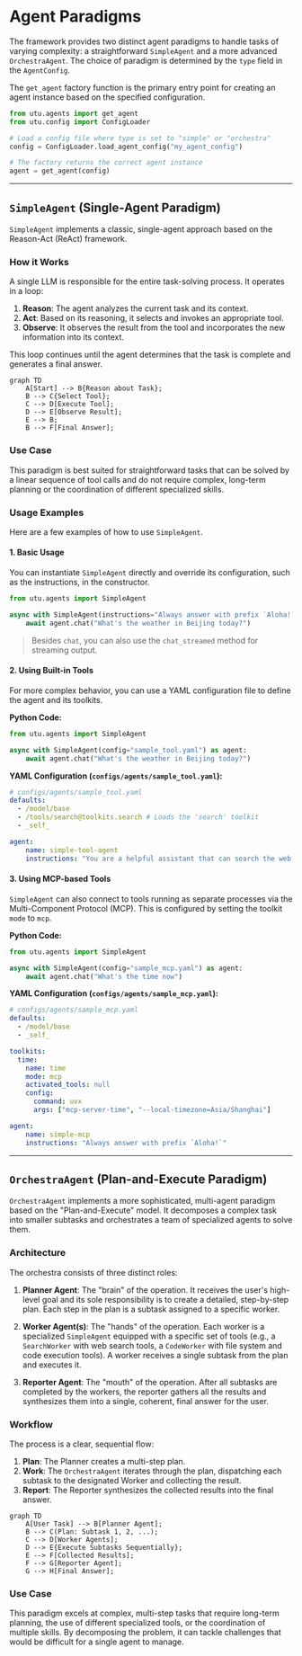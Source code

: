 # Agent Paradigms

The framework provides two distinct agent paradigms to handle tasks of varying complexity: a straightforward `SimpleAgent` and a more advanced `OrchestraAgent`. The choice of paradigm is determined by the `type` field in the `AgentConfig`.

The `get_agent` factory function is the primary entry point for creating an agent instance based on the specified configuration.

```python
from utu.agents import get_agent
from utu.config import ConfigLoader

# Load a config file where type is set to "simple" or "orchestra"
config = ConfigLoader.load_agent_config("my_agent_config")

# The factory returns the correct agent instance
agent = get_agent(config)
```

---

## `SimpleAgent` (Single-Agent Paradigm)

`SimpleAgent` implements a classic, single-agent approach based on the Reason-Act (ReAct) framework.

### How it Works

A single LLM is responsible for the entire task-solving process. It operates in a loop:

1. **Reason**: The agent analyzes the current task and its context.
2. **Act**: Based on its reasoning, it selects and invokes an appropriate tool.
3. **Observe**: It observes the result from the tool and incorporates the new information into its context.

This loop continues until the agent determines that the task is complete and generates a final answer.

```mermaid
graph TD
    A[Start] --> B{Reason about Task};
    B --> C{Select Tool};
    C --> D[Execute Tool];
    D --> E[Observe Result];
    E --> B;
    B --> F[Final Answer];
```

### Use Case

This paradigm is best suited for straightforward tasks that can be solved by a linear sequence of tool calls and do not require complex, long-term planning or the coordination of different specialized skills.

### Usage Examples

Here are a few examples of how to use `SimpleAgent`.

#### 1. Basic Usage
You can instantiate `SimpleAgent` directly and override its configuration, such as the instructions, in the constructor.

```python
from utu.agents import SimpleAgent

async with SimpleAgent(instructions="Always answer with prefix `Aloha!`") as agent:
    await agent.chat("What's the weather in Beijing today?")
```

> Besides `chat`, you can also use the `chat_streamed` method for streaming output.

#### 2. Using Built-in Tools
For more complex behavior, you can use a YAML configuration file to define the agent and its toolkits.

**Python Code:**

```python
from utu.agents import SimpleAgent

async with SimpleAgent(config="sample_tool.yaml") as agent:
    await agent.chat("What's the weather in Beijing today?")
```

**YAML Configuration (`configs/agents/sample_tool.yaml`):**

```yaml
# configs/agents/sample_tool.yaml
defaults:
  - /model/base
  - /tools/search@toolkits.search # Loads the 'search' toolkit
  - _self_

agent:
    name: simple-tool-agent
    instructions: "You are a helpful assistant that can search the web."
```

#### 3. Using MCP-based Tools
`SimpleAgent` can also connect to tools running as separate processes via the Multi-Component Protocol (MCP). This is configured by setting the toolkit `mode` to `mcp`.

**Python Code:**

```python
from utu.agents import SimpleAgent

async with SimpleAgent(config="sample_mcp.yaml") as agent:
    await agent.chat("What's the time now")
```

**YAML Configuration (`configs/agents/sample_mcp.yaml`):**

```yaml
# configs/agents/sample_mcp.yaml
defaults:
  - /model/base
  - _self_

toolkits:
  time:
    name: time
    mode: mcp
    activated_tools: null
    config:
      command: uvx
      args: ["mcp-server-time", "--local-timezone=Asia/Shanghai"]

agent:
    name: simple-mcp
    instructions: "Always answer with prefix `Aloha!`"
```

---

## `OrchestraAgent` (Plan-and-Execute Paradigm)

`OrchestraAgent` implements a more sophisticated, multi-agent paradigm based on the "Plan-and-Execute" model. It decomposes a complex task into smaller subtasks and orchestrates a team of specialized agents to solve them.

### Architecture

The orchestra consists of three distinct roles:

1. **Planner Agent**: The "brain" of the operation. It receives the user's high-level goal and its sole responsibility is to create a detailed, step-by-step plan. Each step in the plan is a subtask assigned to a specific worker.

2. **Worker Agent(s)**: The "hands" of the operation. Each worker is a specialized `SimpleAgent` equipped with a specific set of tools (e.g., a `SearchWorker` with web search tools, a `CodeWorker` with file system and code execution tools). A worker receives a single subtask from the plan and executes it.

3. **Reporter Agent**: The "mouth" of the operation. After all subtasks are completed by the workers, the reporter gathers all the results and synthesizes them into a single, coherent, final answer for the user.

### Workflow

The process is a clear, sequential flow:

1. **Plan**: The Planner creates a multi-step plan.
2. **Work**: The `OrchestraAgent` iterates through the plan, dispatching each subtask to the designated Worker and collecting the result.
3. **Report**: The Reporter synthesizes the collected results into the final answer.

```mermaid
graph TD
    A[User Task] --> B[Planner Agent];
    B --> C(Plan: Subtask 1, 2, ...);
    C --> D[Worker Agents];
    D --> E{Execute Subtasks Sequentially};
    E --> F[Collected Results];
    F --> G[Reporter Agent];
    G --> H[Final Answer];
```

### Use Case

This paradigm excels at complex, multi-step tasks that require long-term planning, the use of different specialized tools, or the coordination of multiple skills. By decomposing the problem, it can tackle challenges that would be difficult for a single agent to manage.
